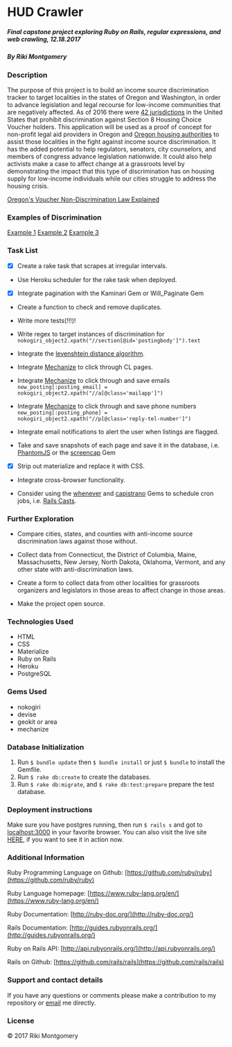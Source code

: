 
# HUD Crawler

##### Final capstone project exploring Ruby on Rails, regular expressions, and web crawling, 12.18.2017

##### By Riki Montgomery

### Description

The purpose of this project is to build an income source discrimination tracker to target localities in the states of Oregon and Washington, in order to advance legislation and legal recourse for low-income communities that are negatively affected. As of 2016 there were [42 jurisdictions](https://affordablehousingonline.com/source-of-income-antidiscrimination-laws) in the United States that prohibit discrimination against Section 8 Housing Choice Voucher holders. This application will be used as a proof of concept for non-profit legal aid providers in Oregon and [Oregon housing authorities](https://www.orhousingauthorities.org/) to assist those localities in the fight against income source discrimination. It has the added potential to help regulators, senators, city counselors, and members of congress advance legislation nationwide. It could also help activists make a case to affect change at a grassroots level by demonstrating the impact that this type of discrimination has on housing supply for low-income individuals while our cities struggle to address the housing crisis.

[​​Oregon's Voucher Non-Discrimination Law Explained](https://www.youtube.com/watch?time_continue=24&v=tGk9HhSTrbQ)

### Examples of Discrimination

[Example 1](https://portland.craigslist.org/mlt/apa/d/fair-acres-apartments-2bd/6569475578.html)
[Example 2](https://portland.craigslist.org/mlt/apa/d/darling-2-bedrooms-with/6559561071.html)
[Example 3](https://corvallis.craigslist.org/apa/d/3-bed-1-bath-country-mother/6559692412.html)

### Task List

- [x] Create a rake task that scrapes at irregular intervals.

- Use Heroku scheduler for the rake task when deployed.

- [x] Integrate pagination with the Kaminari Gem or Will_Paginate Gem

- Create a function to check and remove duplicates.

- Write more tests(!!!)!

- Write regex to target instances of discrimination for `nokogiri_object2.xpath("//section[@id='postingbody']").text`

- Integrate the [levenshtein distance algorithm](https://stackoverflow.com/questions/16323571/measure-the-distance-between-two-strings-with-ruby?utm_medium=organic&utm_source=google_rich_qa&utm_campaign=google_rich_qa).

- Integrate [Mechanize](http://docs.seattlerb.org/mechanize/GUIDE_rdoc.html) to click through CL pages.

- Integrate [Mechanize](http://docs.seattlerb.org/mechanize/GUIDE_rdoc.html) to click through and save emails `new_posting[:posting_email] = nokogiri_object2.xpath("//a[@class='mailapp']")`

- Integrate [Mechanize](http://docs.seattlerb.org/mechanize/GUIDE_rdoc.html) to click through and save phone numbers `new_posting[:posting_phone] = nokogiri_object2.xpath("//p[@class='reply-tel-number']")`

- Integrate email notifications to alert the user when listings are flagged.

- Take and save snapshots of each page and save it in the database, i.e. [PhantomJS](https://rubyinrails.com/2015/02/14/ruby-screenshot-website-capture-screencap-phantomjs/) or the [screencap](https://redpanthers.co/screenshots-using-ruby/) Gem

- [x] Strip out materialize and replace it with CSS. 

- Integrate cross-browser functionality.

- Consider using the [whenever](https://github.com/javan/whenever) and [capistrano](https://github.com/capistrano/capistrano) Gems to schedule cron jobs, i.e. [Rails Casts](http://railscasts.com/episodes/164-cron-in-ruby?autoplay=true). 

### Further Exploration

- Compare cities, states, and counties with anti-income source discrimination laws against those without.

- Collect data from Connecticut, the District of Columbia, Maine, Massachusetts, New Jersey, North Dakota, Oklahoma, Vermont, and any other state with anti-discrimination laws.

- Create a form to collect data from other localities for grassroots organizers and legislators in those areas to affect change in those areas.

- Make the project open source.

### Technologies Used

* HTML
* CSS
* Materialize
* Ruby on Rails
* Heroku
* PostgreSQL

### Gems Used

* nokogiri
* devise
* geokit or area
* mechanize



### Database Initialization

1. Run `$ bundle update` then `$ bundle install` or just `$ bundle` to install the Gemfile.
2. Run `$ rake db:create` to create the databases.
3. Run `$ rake db:migrate`, and `$ rake db:test:prepare` prepare the test database.

### Deployment instructions

Make sure you have postgres running, then run `$ rails s` and got to [localhost:3000](localhost:3000) in your favorite browser. You can also visit the live site [HERE](https://hudcrawler.herokuapp.com/), if you want to see it in action now. 

### Additional Information

Ruby Programming Language on Github: [https://github.com/ruby/ruby](https://github.com/ruby/ruby)

Ruby Language homepage: [https://www.ruby-lang.org/en/](https://www.ruby-lang.org/en/)

Ruby Documentation: [http://ruby-doc.org/](http://ruby-doc.org/)

Rails Documentation: [http://guides.rubyonrails.org/](http://guides.rubyonrails.org/)

Ruby on Rails API: [http://api.rubyonrails.org/](http://api.rubyonrails.org/)

Rails on Github: [https://github.com/rails/rails](https://github.com/rails/rails)

### Support and contact details

If you have any questions or comments please make a contribution to my repository or [email](mostriki820@gmail.com) me directly.

### License
© 2017 Riki Montgomery
